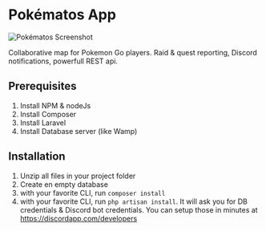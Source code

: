 # Pokématos App
![Pokématos Screenshot](https://www.pokematos.fr/wp-content/uploads/2019/04/mockups2-565x500.png)

Collaborative map for Pokemon Go players. Raid & quest reporting, Discord notifications, powerfull REST api.

## Prerequisites
1. Install NPM & nodeJs
2. Install Composer
3. Install Laravel
3. Install Database server (like Wamp)

## Installation
1. Unzip all files in your project folder
2. Create en empty database
3. with your favorite CLI, run ```composer install```
4. with your favorite CLI, run ```php artisan install```. It will ask you for DB credentials & Discord bot credentials. You can setup those in minutes at https://discordapp.com/developers
